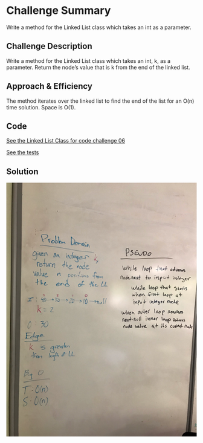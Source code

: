 # Challenge Summary
Write a method for the Linked List class which takes an int as a parameter.

## Challenge Description
Write a method for the Linked List class which takes an int, k, as a parameter. Return the node’s value that is k from the end of the linked list.

## Approach & Efficiency
The method iterates over the linked list to find the end of the list for an O(n) time solution. Space is O(1).

## Code
[See the Linked List Class for code challenge 06](src/main/java/data/structures/linkedlist/Linkedlist.java)

[See the tests](src/test/java/data/structures/linkedlist/LinkedlistTest.java)

## Solution
![Screenshot](../assets/kthFromEnd.png)